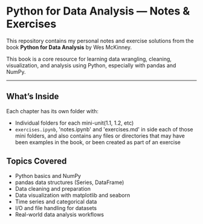 #  Python for Data Analysis — Notes & Exercises

This repository contains my personal notes and exercise solutions from the book **Python for Data Analysis** by Wes McKinney.

 This book is a core resource for learning data wrangling, cleaning, visualization, and analysis using Python, especially with pandas and NumPy.

---

##  What’s Inside

Each chapter has its own folder with:

- Individual folders for each mini-unit(1.1, 1.2, etc)
- `exercises.ipynb`, 'notes.ipynb' and 'exercises.md' in side each of those mini folders, and also contains any files or directories that may have been examples in the book, or been created as part of an exercise
##  Topics Covered

- Python basics and NumPy  
- pandas data structures (Series, DataFrame)  
- Data cleaning and preparation  
- Data visualization with matplotlib and seaborn  
- Time series and categorical data  
- I/O and file handling for datasets  
- Real-world data analysis workflows  

